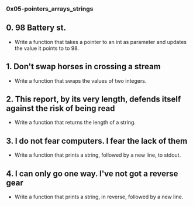 ### 0x05-pointers_arrays_strings ###

## 0. 98 Battery st. ##
 * Write a function that takes a pointer to an int as parameter and updates the value it points to to 98.

## 1. Don't swap horses in crossing a stream ##
 * Write a function that swaps the values of two integers.

## 2. This report, by its very length, defends itself against the risk of being read ##
 * Write a function that returns the length of a string.

## 3. I do not fear computers. I fear the lack of them ##
 * Write a function that prints a string, followed by a new line, to stdout.

## 4. I can only go one way. I've not got a reverse gear ##
 * Write a function that prints a string, in reverse, followed by a new line.

